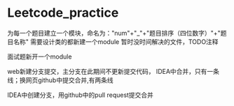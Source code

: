 # Leetcode_practice

为每一个题目建立一个模块，命名为："num"+"_"+"题目排序（四位数字）"+"题目名称"
需要设计类的都新建一个module
暂时没时间解决的文件，TODO注释

面试题新开一个module

web新建分支提交，主分支在此期间不更新提交代码，
IDEA中合并，只有一条线；换网页github中提交合并,有两条线

IDEA中创建分支，用github中的pull request提交合并